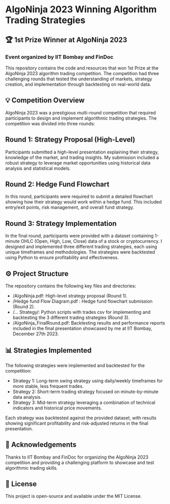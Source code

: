 # AlgoNinja 2023 Winning Algorithm Trading Strategies
## 🏆 1st Prize Winner at AlgoNinja 2023
### Event organized by IIT Bombay and FinDoc

This repository contains the code and resources that won 1st Prize at the AlgoNinja 2023 algorithm trading competition. The competition had three challenging rounds that tested the understanding of markets, strategy creation, and implementation through backtesting on real-world data.

## 💡 Competition Overview
AlgoNinja 2023 was a prestigious multi-round competition that required participants to design and implement algorithmic trading strategies. The competition was divided into three rounds:

## Round 1: Strategy Proposal (High-Level)
Participants submitted a high-level presentation explaining their strategy, knowledge of the market, and trading insights. My submission included a robust strategy to leverage market opportunities using historical data analysis and statistical models.

## Round 2: Hedge Fund Flowchart
In this round, participants were required to submit a detailed flowchart showing how their strategy would work within a hedge fund. This included entry/exit points, risk management, and overall fund strategy.

## Round 3: Strategy Implementation
In the final round, participants were provided with a dataset containing 1-minute OHLC (Open, High, Low, Close) data of a stock or cryptocurrency. I designed and implemented three different trading strategies, each using unique timeframes and methodologies. The strategies were backtested using Python to ensure profitability and effectiveness.

## ⚙️ Project Structure
The repository contains the following key files and directories:

- /AlgoNinja.pdf: High-level strategy proposal (Round 1).
- /Hedge fund Flow Diagram.pdf : Hedge fund flowchart submission (Round 2).
- /... Strategy/: Python scripts with trades csv for implementing and backtesting the 3 different trading strategies (Round 3).
- /AlgoNinja_FinalRound.pdf: Backtesting results and performance reports included in the final presentation showcased by me at IIT Bombay, December 27th 2023.

## 📊 Strategies Implemented
The following strategies were implemented and backtested for the competition:

- Strategy 1: Long-term swing strategy using daily/weekly timeframes for more stable, less frequent trades.
- Strategy 2: Short-term trading strategy focused on minute-by-minute data analysis. 
- Strategy 3: Mid-term strategy leveraging a combination of technical indicators and historical price movements.
  
Each strategy was backtested against the provided dataset, with results showing significant profitability and risk-adjusted returns in the final presentation.

## 🏅 Acknowledgements
Thanks to IIT Bombay and FinDoc for organizing the AlgoNinja 2023 competition and providing a challenging platform to showcase and test algorithmic trading skills.

## 📄 License
This project is open-source and available under the MIT License.
